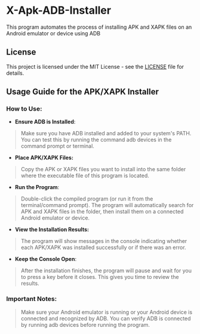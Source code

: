 # X-Apk-ADB-Installer
This program automates the process of installing APK and XAPK files on an Android emulator or device using ADB

## License
This project is licensed under the MIT License - see the [LICENSE](./LICENSE) file for details.

## Usage Guide for the APK/XAPK Installer

### How to Use:
- **Ensure ADB is Installed**:

>Make sure you have ADB installed and added to your system's PATH. You can test this by running the command adb devices in the command prompt or terminal.

- **Place APK/XAPK Files:**

>Copy the APK or XAPK files you want to install into the same folder where the executable file of this program is located.

- **Run the Program**:

>Double-click the compiled program (or run it from the terminal/command prompt).
>The program will automatically search for APK and XAPK files in the folder, then install them on a connected Android emulator or device.

- **View the Installation Results:**

>The program will show messages in the console indicating whether each APK/XAPK was installed successfully or if there was an error.

- **Keep the Console Open**:

>After the installation finishes, the program will pause and wait for you to press a key before it closes. This gives you time to review the results.

### Important Notes:
>Make sure your Android emulator is running or your Android device is connected and recognized by ADB.
>You can verify ADB is connected by running adb devices before running the program.
